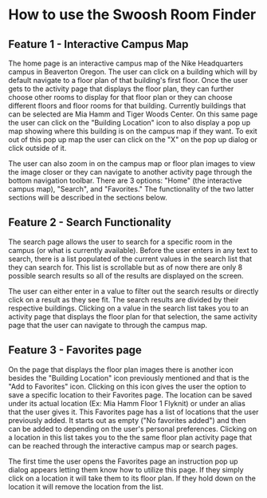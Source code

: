 # How to use the Swoosh Room Finder

## Feature 1 - Interactive Campus Map 
The home page is an interactive campus map of the Nike Headquarters campus in Beaverton Oregon. The user can click on a building which will by default navigate to a floor plan of that building's first floor. Once the user gets to the activity page that displays the floor plan, they can further choose other rooms to display for that floor plan or they can choose different floors and floor rooms for that building. Currently buildings that can be selected are Mia Hamm and Tiger Woods Center. On this same page the user can click on the "Building Location" icon to also display a pop up map showing where this building is on the campus map if they want. To exit out of this pop up map the user can click on the "X" on the pop up dialog or click outside of it. 

The user can also zoom in on the campus map or floor plan images to view the image closer or they can navigate to another activity page through the bottom navigation toolbar. There are 3 options: "Home" (the interactive campus map), "Search", and "Favorites." The functionality of the two latter sections will be described in the sections below. 

## Feature 2 - Search Functionality 
The search page allows the user to search for a specific room in the campus (or what is currently available). Before the user enters in any text to search, there is a list populated of the current values in the search list that they can search for. This list is scrollable but as of now there are only 8 possible search results so all of the results are displayed on the screen. 

The user can either enter in a value to filter out the search results or directly click on a result as they see fit. The search results are divided by their respective buildings. Clicking on a value in the search list takes you to an activity page that displays the floor plan for that selection, the same activity page that the user can navigate to through the campus map. 

## Feature 3 - Favorites page 
On the page that displays the floor plan images there is another icon besides the "Building Location" icon previously mentioned and that is the "Add to Favorites" icon. Clicking on this icon gives the user the option to save a specific location to their Favorites page. The location can be saved under its actual location (Ex: Mia Hamm Floor 1 Flyknit) or under an alias that the user gives it. This Favorites page has a list of locations that the user previously added. It starts out as empty ("No favorites added") and then can be added to depending on the user's personal preferences. Clicking on a location in this list takes you to the the same floor plan activity page that can be reached through the interactive campus map or search pages. 

The first time the user opens the Favorites page an instruction pop up dialog appears letting them know how to utilize this page. If they simply click on a location it will take them to its floor plan. If they hold down on the location it will remove the location from the list. 

